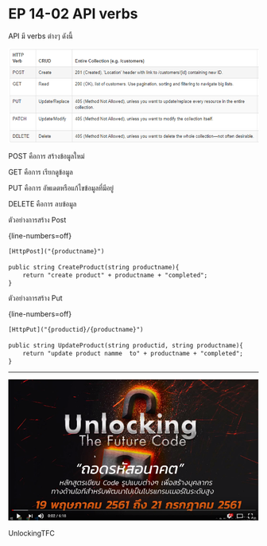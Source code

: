 # EP 14-02 API verbs

API มี verbs ต่างๆ ดังนี้

![](images/EP14/140201.PNG)  

POST คือการ สร้างข้อมูลใหม่

GET คือการ เรียกดูข้อมูล

PUT คือการ อัพเดตหรือแก้ไขข้อมูลที่มีอยู่

DELETE คือการ ลบข้อมูล

ตัวอย่างการสร้าง Post

{line-numbers=off}
~~~~~~~~
[HttpPost]("{productname}")

public string CreateProduct(string productname){
    return "create product" + productname + "completed";
}
~~~~~~~~

ตัวอย่างการสร้าง Put

{line-numbers=off}
~~~~~~~~
[HttpPut]("{productid}/{productname}")

public string UpdateProduct(string productid, string productname){
    return "update product namme  to" + productname + "completed";
}
~~~~~~~~

* * *

[![IMAGE ALT TEXT HERE](images/EP07/Items.PNG)](https://youtu.be/cts_8EBbOSI)

UnlockingTFC